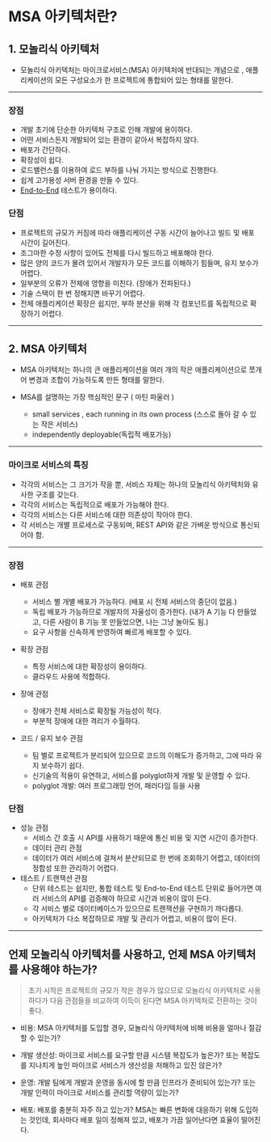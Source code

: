 # MSA 아키텍처란?

## 1. 모놀리식 아키텍처

- 모놀리식 아키텍처는 마이크로서비스(MSA) 아키텍처에 반대되는 개념으로 , 애플리케이션의 모든 구성요소가 한 프로젝트에 통합되어 있는 형태를 말한다.

---

### 장점

- 개발 초기에 단순한 아키텍처 구조로 인해 개발에 용이하다.
- 어떤 서비스든지 개발되어 있는 환경이 같아서 복잡하지 않다.
- 배포가 간단하다.
- 확장성이 쉽다.
- 로드밸런스를 이용하여 로드 부하를 나눠 가지는 방식으로 진행한다.
- 쉽게 고가용성 서버 환경을 만들 수 있다.
- [End-to-End] 테스트가 용이하다.

### 단점

- 프로젝트의 규모가 커짐에 따라 애플리케이션 구동 시간이 늘어나고 빌드 및 배포 시간이 길어진다.
- 조그마한 수정 사항이 있어도 전체를 다시 빌드하고 배포해야 한다.
- 많은 양의 코드가 몰려 있어서 개발자가 모든 코드를 이해하기 힘들며, 유지 보수가 어렵다.
- 일부분의 오류가 전체에 영향을 미친다. (장애가 전파된다.)
- 기술 스택이 한 번 정해지면 바꾸기 어렵다.
- 전체 애플리케이션 확장은 쉽지만, 부하 분산을 위해 각 컴포넌트를 독립적으로 확장하기 어렵다.

---

## 2. MSA 아키텍처

- MSA 아키텍처는 하나의 큰 애플리케이션을 여러 개의 작은 애플리케이션으로 쪼개어 변경과 조합이 가능하도록 만든 형태를 말한다.

- MSA를 설명하는 가장 핵심적인 문구 ( 마틴 파울러 )
  - small services , each running in its own process (스스로 돌아 갈 수 있는 작은 서비스)
  - independently deployable(독립적 배포가능)

---

### 마이크로 서비스의 특징

- 각각의 서비스는 그 크기가 작을 뿐, 서비스 자체는 하나의 모놀리식 아키텍처와 유사한 구조를 갖는다.
- 각각의 서비스는 독립적으로 배포가 가능해야 한다.
- 각각의 서비스는 다른 서비스에 대한 의존성이 작아야 한다.
- 각 서비스는 개별 프로세스로 구동되며, REST API와 같은 가벼운 방식으로 통신되어야 함.

---

### 장점

- 배포 관점

  - 서비스 별 개별 배포가 가능하다. (배포 시 전체 서비스의 중단이 없음.)
  - 독립 배포가 가능하므로 개발자의 자율성이 증가한다. (내가 A 기능 다 만들었고, 다른 사람이 B 기능 못 만들었으면, 나는 그냥 놀아도 됨.)
  - 요구 사항을 신속하게 반영하여 빠르게 배포할 수 있다.

- 확장 관점

  - 특정 서비스에 대한 확장성이 용이하다.
  - 클라우드 사용에 적합하다.

- 장애 관점

  - 장애가 전체 서비스로 확장될 가능성이 적다.
  - 부분적 장애에 대한 격리가 수월하다.

- 코드 / 유지 보수 관점

  - 팀 별로 프로젝트가 분리되어 있으므로 코드의 이해도가 증가하고, 그에 따라 유지 보수하기 쉽다.
  - 신기술의 적용이 유연하고, 서비스를 polyglot하게 개발 및 운영할 수 있다.
  - polyglot 개발: 여러 프로그래밍 언어, 패러다임 등을 사용

### 단점

- 성능 관점
  - 서비스 간 호출 시 API를 사용하기 때문에 통신 비용 및 지연 시간이 증가한다.
  - 데이터 관리 관점
  - 데이터가 여러 서비스에 걸쳐서 분산되므로 한 번에 조회하기 어렵고, 데이터의 정합성 또한 관리하기 어렵다.
- 테스트 / 트랜잭션 관점
  - 단위 테스트는 쉽지만, 통합 테스트 및 End-to-End 테스트 단위로 들어가면 여러 서비스의 API를 검증해야 하므로 시간과 비용이 많이 든다.
  - 각 서비스 별로 데이터베이스가 있으므로 트랜잭션을 구현하기 까다롭다.
  - 아키텍처가 다소 복잡하므로 개발 및 관리가 어렵고, 비용이 많이 든다.

---

## 언제 모놀리식 아키텍처를 사용하고, 언제 MSA 아키텍처를 사용해야 하는가?

> 초기 시작은 프로젝트의 규모가 작은 경우가 많으므로 모놀리식 아키텍처로 사용하다가 다음 관점들을 비교하여 이득이 된다면 MSA 아키텍처로 전환하는 것이 좋다.

- 비용: MSA 아키텍처를 도입할 경우, 모놀리식 아키텍처에 비해 비용을 얼마나 절감할 수 있는가?

- 개발 생산성: 마이크로 서비스를 요구할 만큼 시스템 복잡도가 높은가? 또는 복잡도를 지나치게 높인 마이크로 서비스가 생산성을 저해하고 있진 않은가?

- 운영: 개발 팀에게 개발과 운영을 동시에 할 만큼 인프라가 준비되어 있는가? 또는 개발 인력이 마이크로 서비스를 관리할 역량이 있는가?

- 배포: 배포를 충분히 자주 하고 있는가? MSA는 빠른 변화에 대응하기 위해 도입하는 것인데, 회사마다 배포 일이 정해져 있고, 배포가 가끔 일어난다면 효율이 떨어진다.

[end-to-end]: https://hyg4196.tistory.com/127
